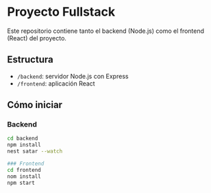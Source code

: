 # Proyecto Fullstack

Este repositorio contiene tanto el backend (Node.js) como el frontend (React) del proyecto.

## Estructura

- `/backend`: servidor Node.js con Express
- `/frontend`: aplicación React

## Cómo iniciar

### Backend
```bash
cd backend
npm install
nest satar --watch

### Frontend
cd frontend
nom install
npm start

